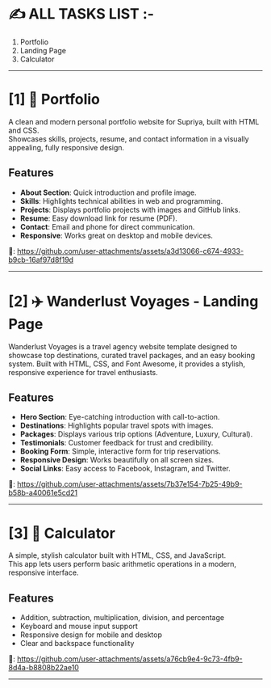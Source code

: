 # ✍️ ALL TASKS LIST :-

1. Portfolio
2. Landing Page
3. Calculator

-----------------------------------------

# [1] 💼 Portfolio

A clean and modern personal portfolio website for Supriya, built with HTML and CSS.  
Showcases skills, projects, resume, and contact information in a visually appealing, fully responsive design.

## Features

- **About Section**: Quick introduction and profile image.
- **Skills**: Highlights technical abilities in web and programming.
- **Projects**: Displays portfolio projects with images and GitHub links.
- **Resume**: Easy download link for resume (PDF).
- **Contact**: Email and phone for direct communication.
- **Responsive**: Works great on desktop and mobile devices.

🎥: https://github.com/user-attachments/assets/a3d13066-c674-4933-b9cb-16af97d8f19d

-----------------------------------------

# [2] ✈️ Wanderlust Voyages - Landing Page

Wanderlust Voyages is a travel agency website template designed to showcase top destinations, curated travel packages, and an easy booking system. Built with HTML, CSS, and Font Awesome, it provides a stylish, responsive experience for travel enthusiasts.

## Features

- **Hero Section**: Eye-catching introduction with call-to-action.
- **Destinations**: Highlights popular travel spots with images.
- **Packages**: Displays various trip options (Adventure, Luxury, Cultural).
- **Testimonials**: Customer feedback for trust and credibility.
- **Booking Form**: Simple, interactive form for trip reservations.
- **Responsive Design**: Works beautifully on all screen sizes.
- **Social Links**: Easy access to Facebook, Instagram, and Twitter.

🎥: https://github.com/user-attachments/assets/7b37e154-7b25-49b9-b58b-a40061e5cd21

-----------------------------------------

# [3] 🔢 Calculator

A simple, stylish calculator built with HTML, CSS, and JavaScript.  
This app lets users perform basic arithmetic operations in a modern, responsive interface.

## Features

- Addition, subtraction, multiplication, division, and percentage
- Keyboard and mouse input support
- Responsive design for mobile and desktop
- Clear and backspace functionality

🎥: https://github.com/user-attachments/assets/a76cb9e4-9c73-4fb9-8d4a-b8808b22ae10

-----------------------------------------